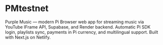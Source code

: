 # PMtestnet
Purple Music — modern Pi Browser web app for streaming music via YouTube IFrame API, Supabase, and Render backend. Automatic Pi SDK login, playlists sync, payments in Pi currency, and multilingual support. Built with Next.js on Netlify.
